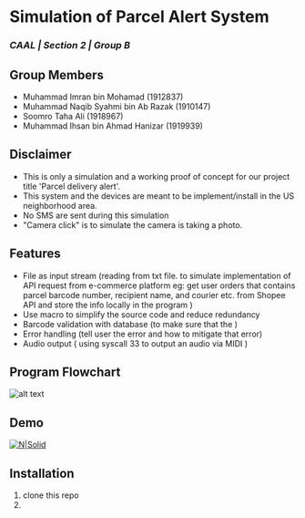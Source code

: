 # Simulation of Parcel Alert System 
### _CAAL | Section 2 | Group B_



## Group Members
- Muhammad Imran bin Mohamad (1912837)
- Muhammad Naqib Syahmi bin Ab Razak (1910147)
- Soomro Taha Ali (1918967)
- Muhammad Ihsan bin Ahmad Hanizar (1919939)

## Disclaimer

- This is only a simulation and a working proof of concept for our project title 'Parcel delivery
alert'.
- This system and the devices are meant to be implement/install in the US neighborhood area.
- No SMS are sent during this simulation
- "Camera click" is to simulate the camera is taking a photo.

## Features
- File as input stream (reading from txt file. to simulate implementation of API request from e-commerce platform eg: get user orders that contains parcel barcode number, recipient name, and courier etc. from Shopee API and store the info locally in the program )
- Use macro to simplify the source code and reduce redundancy 
- Barcode validation with database (to make sure that the )
- Error handling (tell user the error and how to mitigate that error)
- Audio output ( using syscall 33 to output an audio via MIDI )

## Program Flowchart
![alt text](https://i.ibb.co/fQ2CycH/program-flow-drawio.png)


## Demo
[![N|Solid](https://images.squarespace-cdn.com/content/v1/5f3a60f80638305e031c31bd/1631161685918-FVHK4FVDGGVZVZEV47XO/youtube+logo.png)](https://www.youtube.com/watch?v=6o1JeI5yXxI)

## Installation
1) clone this repo 
2) 
